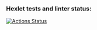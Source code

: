 ### Hexlet tests and linter status:
[![Actions Status](https://github.com/elena-ukrainets/qa-engineer-project-84/workflows/hexlet-check/badge.svg)](https://github.com/elena-ukrainets/qa-engineer-project-84/actions)